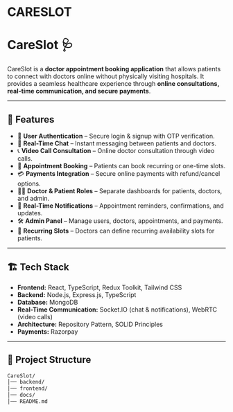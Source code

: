 # CARESLOT

# CareSlot 🩺  

CareSlot is a **doctor appointment booking application** that allows patients to connect with doctors online without physically visiting hospitals. It provides a seamless healthcare experience through **online consultations, real-time communication, and secure payments**.  

---

## 🚀 Features  

- 🔐 **User Authentication** – Secure login & signup with OTP verification.  
- 💬 **Real-Time Chat** – Instant messaging between patients and doctors.  
- 📞 **Video Call Consultation** – Online doctor consultation through video calls.  
- 📅 **Appointment Booking** – Patients can book recurring or one-time slots.  
- 💳 **Payments Integration** – Secure online payments with refund/cancel options.  
- 👨‍⚕️ **Doctor & Patient Roles** – Separate dashboards for patients, doctors, and admin.  
- 📢 **Real-Time Notifications** – Appointment reminders, confirmations, and updates.  
- 🛠 **Admin Panel** – Manage users, doctors, appointments, and payments.  
- 🔄 **Recurring Slots** – Doctors can define recurring availability slots for patients.  

---

## 🏗️ Tech Stack  

- **Frontend:** React, TypeScript, Redux Toolkit, Tailwind CSS  
- **Backend:** Node.js, Express.js, TypeScript  
- **Database:** MongoDB  
- **Real-Time Communication:** Socket.IO (chat & notifications), WebRTC (video calls)  
- **Architecture:** Repository Pattern, SOLID Principles  
- **Payments:** Razorpay

---

## 📂 Project Structure  

```bash
CareSlot/
│── backend/          
│── frontend/         
│── docs/            
│── README.md        